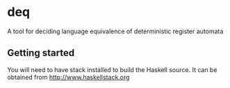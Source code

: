 # deq
A tool for deciding language equivalence of deterministic register automata

## Getting started
You will need to have stack installed to build the Haskell source.  It can be obtained from http://www.haskellstack.org
